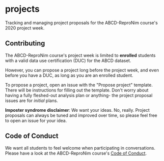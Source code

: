 # projects
Tracking and managing project proposals for the ABCD-ReproNim course's 2020 project week.

## Contributing

The ABCD-ReproNim course's project week is limited to **enrolled** students with a valid data use certification (DUC) for the ABCD dataset.

However, you can propose a project long before the project week, and even before you have a DUC, as long as you are an enrolled student.

To propose a project, open an issue with the "Propose project" template.
There will be instructions for filling out the template.
Don't worry about having a fully fleshed-out analysis plan or anything- the project proposal issues are for _initial_ plans.

**Imposter syndrome disclaimer**: We want your ideas. No, really. Project proposals can always be tuned and improved over time, so please feel free to open an issue for your idea.

## Code of Conduct

We want all students to feel welcome when participating in conversations.
Please have a look at the ABCD-ReproNim course's [Code of Conduct](https://docs.google.com/document/d/1XQf9aEggUlwIlft8mVGC1mdMjiJVWF4RDnnVGWKvfo8/edit?usp=sharing).
